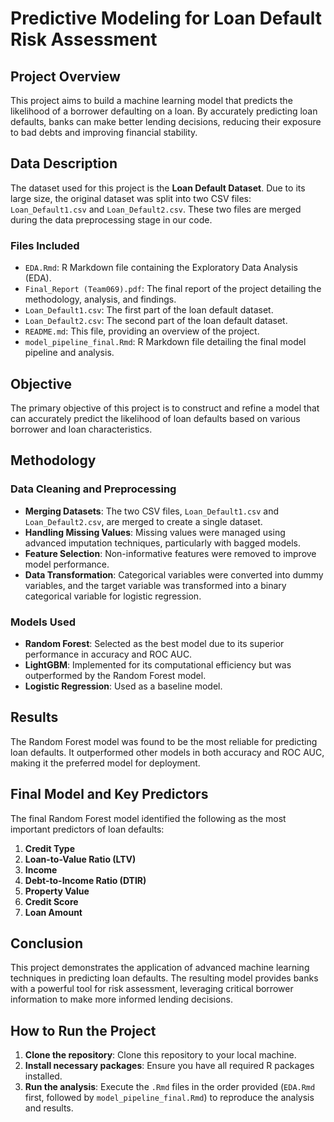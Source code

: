# Predictive Modeling for Loan Default Risk Assessment

## Project Overview
This project aims to build a machine learning model that predicts the likelihood of a borrower defaulting on a loan. By accurately predicting loan defaults, banks can make better lending decisions, reducing their exposure to bad debts and improving financial stability.

## Data Description
The dataset used for this project is the **Loan Default Dataset**. Due to its large size, the original dataset was split into two CSV files: `Loan_Default1.csv` and `Loan_Default2.csv`. These two files are merged during the data preprocessing stage in our code.

### Files Included
- `EDA.Rmd`: R Markdown file containing the Exploratory Data Analysis (EDA).
- `Final_Report (Team069).pdf`: The final report of the project detailing the methodology, analysis, and findings.
- `Loan_Default1.csv`: The first part of the loan default dataset.
- `Loan_Default2.csv`: The second part of the loan default dataset.
- `README.md`: This file, providing an overview of the project.
- `model_pipeline_final.Rmd`: R Markdown file detailing the final model pipeline and analysis.

## Objective
The primary objective of this project is to construct and refine a model that can accurately predict the likelihood of loan defaults based on various borrower and loan characteristics.

## Methodology
### Data Cleaning and Preprocessing
- **Merging Datasets**: The two CSV files, `Loan_Default1.csv` and `Loan_Default2.csv`, are merged to create a single dataset.
- **Handling Missing Values**: Missing values were managed using advanced imputation techniques, particularly with bagged models.
- **Feature Selection**: Non-informative features were removed to improve model performance.
- **Data Transformation**: Categorical variables were converted into dummy variables, and the target variable was transformed into a binary categorical variable for logistic regression.

### Models Used
- **Random Forest**: Selected as the best model due to its superior performance in accuracy and ROC AUC.
- **LightGBM**: Implemented for its computational efficiency but was outperformed by the Random Forest model.
- **Logistic Regression**: Used as a baseline model.

## Results
The Random Forest model was found to be the most reliable for predicting loan defaults. It outperformed other models in both accuracy and ROC AUC, making it the preferred model for deployment.

## Final Model and Key Predictors
The final Random Forest model identified the following as the most important predictors of loan defaults:
1. **Credit Type**
2. **Loan-to-Value Ratio (LTV)**
3. **Income**
4. **Debt-to-Income Ratio (DTIR)**
5. **Property Value**
6. **Credit Score**
7. **Loan Amount**

## Conclusion
This project demonstrates the application of advanced machine learning techniques in predicting loan defaults. The resulting model provides banks with a powerful tool for risk assessment, leveraging critical borrower information to make more informed lending decisions.

## How to Run the Project
1. **Clone the repository**: Clone this repository to your local machine.
2. **Install necessary packages**: Ensure you have all required R packages installed.
3. **Run the analysis**: Execute the `.Rmd` files in the order provided (`EDA.Rmd` first, followed by `model_pipeline_final.Rmd`) to reproduce the analysis and results.



